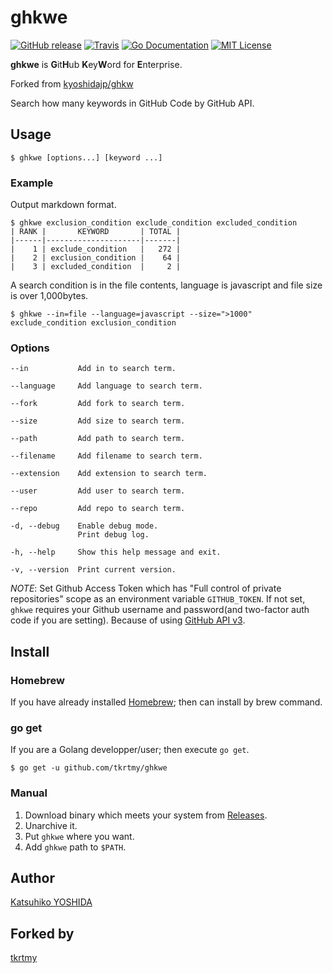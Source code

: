 # ghkwe

[![GitHub release](https://img.shields.io/github/release/tkrtmy/ghkwe.svg?style=flat-square)][release]
[![Travis](https://api.travis-ci.com/tkrtmy/ghkwe.svg?branch=master)](https://travis-ci.com/tkrtmy/ghkwe)
[![Go Documentation](http://img.shields.io/badge/go-documentation-blue.svg?style=flat-square)][godocs]
[![MIT License](http://img.shields.io/badge/license-MIT-blue.svg?style=flat-square)][license]

[release]: https://github.com/tkrtmy/ghkwe/releases
[license]: https://github.com/kyoshidajp/ghkw/blob/master/LICENSE
[godocs]: http://godoc.org/github.com/tkrtmy/ghkwe

**ghkwe** is **G**it**H**ub **K**ey**W**ord for **E**nterprise.

Forked from [kyoshidajp/ghkw](https://github.com/kyoshidajp/ghkw)

Search how many keywords in GitHub Code by GitHub API.

## Usage

```
$ ghkwe [options...] [keyword ...]
```

### Example

Output markdown format.

```
$ ghkwe exclusion_condition exclude_condition excluded_condition
| RANK |       KEYWORD       | TOTAL |
|------|---------------------|-------|
|    1 | exclude_condition   |   272 |
|    2 | exclusion_condition |    64 |
|    3 | excluded_condition  |     2 |
```

A search condition is in the file contents, language is javascript and file size is over 1,000bytes.

```
$ ghkwe --in=file --language=javascript --size=">1000" exclude_condition exclusion_condition
```

### Options

```
--in           Add in to search term.

--language     Add language to search term.

--fork         Add fork to search term.

--size         Add size to search term.

--path         Add path to search term.

--filename     Add filename to search term.

--extension    Add extension to search term.

--user         Add user to search term.

--repo         Add repo to search term.

-d, --debug    Enable debug mode.
               Print debug log.

-h, --help     Show this help message and exit.

-v, --version  Print current version.
```

*NOTE*: Set Github Access Token which has "Full control of private repositories" scope as an environment variable `GITHUB_TOKEN`. If not set, `ghkwe` requires your Github username and password(and two-factor auth code if you are setting). Because of using [GitHub API v3](https://developer.github.com/v3/).

## Install

### Homebrew

If you have already installed [Homebrew](http://brew.sh/); then can install by brew command.

### go get

If you are a Golang developper/user; then execute `go get`.

```
$ go get -u github.com/tkrtmy/ghkwe
```

### Manual

1. Download binary which meets your system from [Releases](https://github.com/tkrtmy/ghkwe/releases).
1. Unarchive it.
1. Put `ghkwe` where you want.
1. Add `ghkwe` path to `$PATH`.

## Author

[Katsuhiko YOSHIDA](https://github.com/kyoshidajp)

## Forked by
[tkrtmy](https://github.com/tkrtmy)
